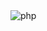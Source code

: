 <img scr="https://raw.githubusercontent.com/devicons/devicon/master/icons/php/php-original.svg" alt="php">
